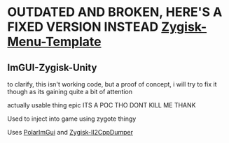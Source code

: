 # OUTDATED AND BROKEN, HERE'S A FIXED VERSION INSTEAD [Zygisk-Menu-Template](https://github.com/fedes1to/Zygisk-Menu-Template)

## ImGUI-Zygisk-Unity

to clarify, this isn't working code, but a proof of concept, i will try to fix it though as its gaining quite a bit of attention

actually usable thing epic ITS A POC THO DONT KILL ME THANK

Used to inject into game using zygote thingy

Uses [PolarImGui](https://github.com/Polarmods/PolarImGui) and [Zygisk-Il2CppDumper](https://github.com/Perfare/Zygisk-Il2CppDumper)
